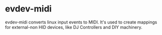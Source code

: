 # evdev-midi

evdev-midi converts linux input events to MIDI. It's used to create mappings for external-non HID devices, like DJ Controllers and DIY machinery.

